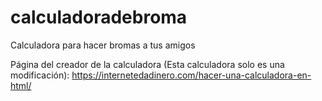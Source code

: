 # calculadoradebroma
Calculadora para hacer bromas a tus amigos

Página del creador de la calculadora (Esta calculadora solo es una modificación):
https://internetedadinero.com/hacer-una-calculadora-en-html/
